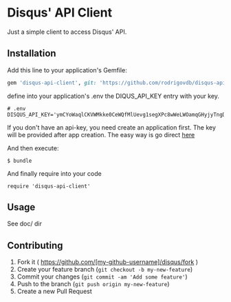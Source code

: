 # Disqus' API Client

Just a simple client to access Disqus' API.

## Installation

Add this line to your application's Gemfile:

```ruby
gem 'disqus-api-client', git: 'https://github.com/rodrigovdb/disqus-api-client'
```

define into your application's .env the DIQUS_API_KEY entry with your key.

```
# .env
DISQUS_API_KEY='ymCYoWaqlCKVWMkke0CeWQfMlUevg1segXPc8wWeLWOamqGHyjyTngDYlz1Ijimc'
```

If you don't have an api-key, you need create an application first. The key will be provided after app creation.
The easy way is go direct [here](https://disqus.com/api/applications/register/)

And then execute:

    $ bundle

And finally require into your code

```
require 'disqus-api-client'
```

## Usage

See doc/ dir


## Contributing

1. Fork it ( https://github.com/[my-github-username]/disqus/fork )
2. Create your feature branch (`git checkout -b my-new-feature`)
3. Commit your changes (`git commit -am 'Add some feature'`)
4. Push to the branch (`git push origin my-new-feature`)
5. Create a new Pull Request

